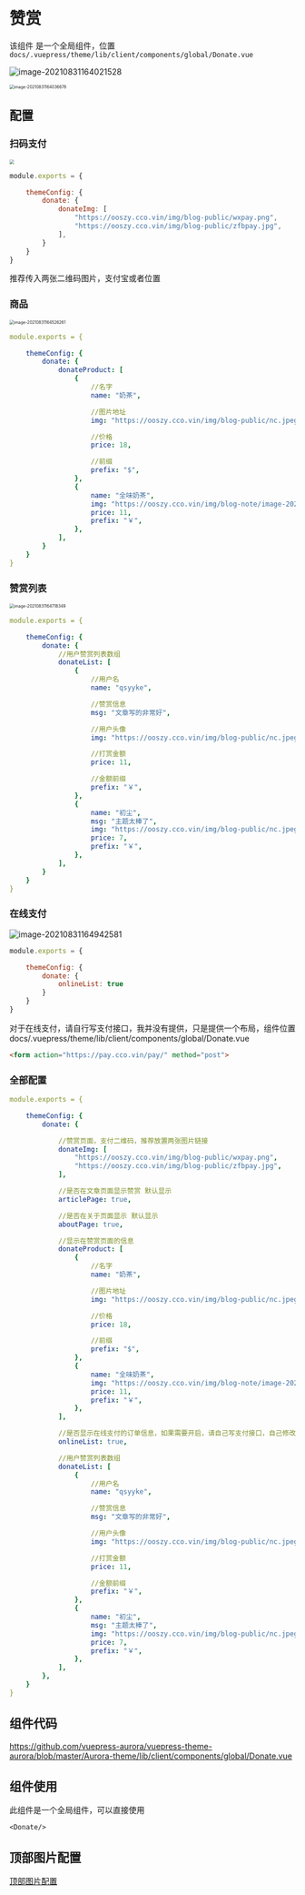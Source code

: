 # 赞赏

该组件 是一个全局组件，位置`docs/.vuepress/theme/lib/client/components/global/Donate.vue`

![image-20210831164021528](http://ooszy.cco.vin/img/blog-note/image-20210831164021528.png?x-oss-process=style/pictureProcess1)

<img src="http://ooszy.cco.vin/img/blog-note/image-20210831164036678.png?x-oss-process=style/pictureProcess1" alt="image-20210831164036678" style="zoom:50%;" />



## 配置

### 扫码支付

<img src="http://ooszy.cco.vin/img/blog-note/image-20210831164324595.png?x-oss-process=style/pictureProcess1" style="zoom:50%;" />

```js
module.exports = {

    themeConfig: {
        donate: {
            donateImg: [
                "https://ooszy.cco.vin/img/blog-public/wxpay.png",
                "https://ooszy.cco.vin/img/blog-public/zfbpay.jpg",
            ],
        }
    }
}
```

推荐传入两张二维码图片，支付宝或者位置



### 商品

<img src="http://ooszy.cco.vin/img/blog-note/image-20210831164526261.png?x-oss-process=style/pictureProcess1" alt="image-20210831164526261" style="zoom:50%;" />

```yaml
module.exports = {

    themeConfig: {
        donate: {
            donateProduct: [
                {
                    //名字
                    name: "奶茶",

                    //图片地址
                    img: "https://ooszy.cco.vin/img/blog-public/nc.jpeg",

                    //价格
                    price: 18,

                    //前缀
                    prefix: "$",
                },
                {
                    name: "全味奶茶",
                    img: "https://ooszy.cco.vin/img/blog-note/image-20210911233612031.png?",
                    price: 11,
                    prefix: "￥",
                },
            ],
        }
    }
}
```



### 赞赏列表

<img src="http://ooszy.cco.vin/img/blog-note/image-20210831164718349.png?x-oss-process=style/pictureProcess1" alt="image-20210831164718349" style="zoom:50%;" />

```yaml
module.exports = {

    themeConfig: {
        donate: {
            //用户赞赏列表数组
            donateList: [
                {
                    //用户名
                    name: "qsyyke",

                    //赞赏信息
                    msg: "文章写的非常好",

                    //用户头像
                    img: "https://ooszy.cco.vin/img/blog-public/nc.jpeg",

                    //打赏金额
                    price: 11,

                    //金额前缀
                    prefix: "￥",
                },
                {
                    name: "初尘",
                    msg: "主题太棒了",
                    img: "https://ooszy.cco.vin/img/blog-public/nc.jpeg",
                    price: 7,
                    prefix: "￥",
                },
            ],
        }
    }
}
```



### 在线支付

![image-20210831164942581](http://ooszy.cco.vin/img/blog-note/image-20210831164942581.png?x-oss-process=style/pictureProcess1)

```js
module.exports = {

    themeConfig: {
        donate: {
            onlineList: true
        }
    }
}
```



对于在线支付，请自行写支付接口，我并没有提供，只是提供一个布局，组件位置docs/.vuepress/theme/lib/client/components/global/Donate.vue

```html
<form action="https://pay.cco.vin/pay/" method="post">
```





### 全部配置

```yaml
module.exports = {

    themeConfig: {
        donate: {

            //赞赏页面，支付二维码，推荐放置两张图片链接
            donateImg: [
                "https://ooszy.cco.vin/img/blog-public/wxpay.png",
                "https://ooszy.cco.vin/img/blog-public/zfbpay.jpg",
            ],

            //是否在文章页面显示赞赏 默认显示
            articlePage: true,

            //是否在关于页面显示 默认显示
            aboutPage: true,

            //显示在赞赏页面的信息
            donateProduct: [
                {
                    //名字
                    name: "奶茶",

                    //图片地址
                    img: "https://ooszy.cco.vin/img/blog-public/nc.jpeg",

                    //价格
                    price: 18,

                    //前缀
                    prefix: "$",
                },
                {
                    name: "全味奶茶",
                    img: "https://ooszy.cco.vin/img/blog-note/image-20210911233612031.png?",
                    price: 11,
                    prefix: "￥",
                },
            ],

            //是否显示在线支付的订单信息，如果需要开启，请自己写支付接口，自己修改源码，默认关闭
            onlineList: true,

            //用户赞赏列表数组
            donateList: [
                {
                    //用户名
                    name: "qsyyke",

                    //赞赏信息
                    msg: "文章写的非常好",

                    //用户头像
                    img: "https://ooszy.cco.vin/img/blog-public/nc.jpeg",

                    //打赏金额
                    price: 11,

                    //金额前缀
                    prefix: "￥",
                },
                {
                    name: "初尘",
                    msg: "主题太棒了",
                    img: "https://ooszy.cco.vin/img/blog-public/nc.jpeg",
                    price: 7,
                    prefix: "￥",
                },
            ],
        },
    }
}
```





## 组件代码

https://github.com/vuepress-aurora/vuepress-theme-aurora/blob/master/Aurora-theme/lib/client/components/global/Donate.vue



## 组件使用

此组件是一个全局组件，可以直接使用

```vue 
<Donate/>
```



## 顶部图片配置

[顶部图片配置](./image.md)
